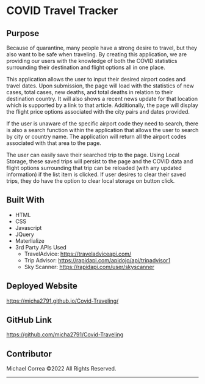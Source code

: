 # COVID Travel Tracker

## Purpose

Because of quarantine, many people have a strong desire to travel, but they also want to be safe when traveling. By creating this application, we are providing our users with the knowledge of both the COVID statistics surrounding their destination and flight options all in one place.

This application allows the user to input their desired airport codes and travel dates. Upon submission, the page will load with the statistics of new cases, total cases, new deaths, and total deaths in relation to their destination country. It will also shows a recent news update for that location which is supported by a link to that article. Additionally, the page will display the flight price options associated with the city pairs and dates provided.

If the user is unaware of the specific airport code they need to search, there is also a search function within the application that allows the user to search by city or country name. The application will return all the airport codes associated with that area to the page.

The user can easily save their searched trip to the page. Using Local Storage, these saved trips will persist to the page and the COVID data and flight options surrounding that trip can be reloaded (with any updated information) if the list item is clicked. If user desires to clear their saved trips, they do have the option to clear local storage on button click.

## Built With

* HTML
* CSS
* Javascript
* JQuery
* Materlialize
* 3rd Party APIs Used
  * TravelAdvice: <https://traveladviceapi.com/>
  * Trip Advisor: <https://rapidapi.com/apidojo/api/tripadvisor1>
  * Sky Scanner: <https://rapidapi.com/user/skyscanner>

## Deployed Website

<https://micha2791.github.io/Covid-Traveling/>

## GitHub Link

<https://github.com/micha2791/Covid-Traveling>

## Contributor

Michael Correa ©2022 All Rights Reserved.
- - -
